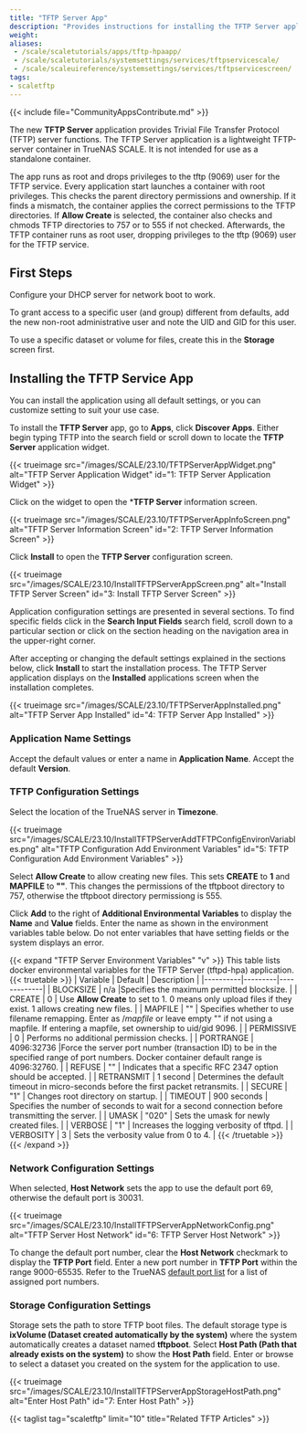 ```yaml
---
title: "TFTP Server App"
description: "Provides instructions for installing the TFTP Server application." 
weight:
aliases:
 - /scale/scaletutorials/apps/tftp-hpaapp/
 - /scale/scaletutorials/systemsettings/services/tftpservicescale/
 - /scale/scaleuireference/systemsettings/services/tftpservicescreen/
tags:
- scaletftp
---
```


{{< include file="CommunityAppsContribute.md" >}}

The new **TFTP Server** application provides Trivial File Transfer Protocol (TFTP) server functions.
The TFTP Server application is a lightweight TFTP-server container in TrueNAS SCALE. It is not intended for use as a standalone container.

The app runs as root and drops privileges to the tftp (9069) user for the TFTP service.
Every application start launches a container with root privileges.
This checks the parent directory permissions and ownership.
If it finds a mismatch, the container applies the correct permissions to the TFTP directories.
If **Allow Create** is selected, the container also checks and chmods TFTP directories to 757 or to 555 if not checked.
Afterwards, the TFTP container runs as root user, dropping privileges to the tftp (9069) user for the TFTP service.

## First Steps

Configure your DHCP server for network boot to work.

To grant access to a specific user (and group) different from defaults, add the new non-root administrative user and note the UID and GID for this user.

To use a specific dataset or volume for files, create this in the **Storage** screen first.

## Installing the TFTP Service App

You can install the application using all default settings, or you can customize setting to suit your use case.

To install the **TFTP Server** app, go to **Apps**, click **Discover Apps**. Either begin typing TFTP into the search field or scroll down to locate the **TFTP Server** application widget.

{{< trueimage src="/images/SCALE/23.10/TFTPServerAppWidget.png" alt="TFTP Server Application Widget" id="1: TFTP Server Application Widget" >}}

Click on the widget to open the ***TFTP Server** information screen.

{{< trueimage src="/images/SCALE/23.10/TFTPServerAppInfoScreen.png" alt="TFTP Server Information Screen" id="2: TFTP Server Information Screen" >}}

Click **Install** to open the **TFTP Server** configuration screen.

{{< trueimage src="/images/SCALE/23.10/InstallTFTPServerAppScreen.png" alt="Install TFTP Server Screen" id="3: Install TFTP Server Screen" >}}

Application configuration settings are presented in several sections.
To find specific fields click in the **Search Input Fields** search field, scroll down to a particular section or click on the section heading on the navigation area in the upper-right corner.

After accepting or changing the default settings explained in the sections below, click **Install** to start the installation process.
The TFTP Server application displays on the **Installed** applications screen when the installation completes.

{{< trueimage src="/images/SCALE/23.10/TFTPServerAppInstalled.png" alt="TFTP Server App Installed" id="4: TFTP Server App Installed" >}}

### Application Name Settings
Accept the default values or enter a name in **Application Name**.
Accept the default **Version**.

### TFTP Configuration Settings
Select the location of the TrueNAS server in **Timezone**.

{{< trueimage src="/images/SCALE/23.10/InstallTFTPServerAddTFTPConfigEnvironVariables.png" alt="TFTP Configuration Add Environment Variables" id="5: TFTP Configuration Add Environment Variables" >}}

Select **Allow Create** to allow creating new files. This sets **CREATE** to **1** and **MAPFILE** to **""**. This changes the permissions of the tftpboot directory to 757, otherwise the tftpboot directory permissiong is 555.

Click **Add** to the right of **Additional Environmental Variables** to display the **Name** and **Value** fields.
Enter the name as shown in the environment variables table below. Do not enter variables that have setting fields or the system displays an error.

{{< expand "TFTP Server Environment Variables" "v" >}}
This table lists docker environmental variables for the TFTP Server (tftpd-hpa) application.
{{< truetable >}}
| Variable | Default | Description |
|----------|---------|-------------|
| BLOCKSIZE | n/a |Specifies the maximum permitted blocksize. |
| CREATE | 0 | Use **Allow Create** to set to 1. 0 means only upload files if they exist. 1 allows creating new files. |
| MAPFILE | "" | Specifies whether to use filename remapping. Enter as /*mapfile* or leave empty "" if not using a mapfile. If entering a mapfile, set ownership to uid/gid 9096. |
| PERMISSIVE | 0 | Performs no additional permission checks. |
| PORTRANGE | 4096:32736 |Force the server port number (transaction ID) to be in the specified range of port numbers. Docker container default range is 4096:32760. |
| REFUSE | "" | Indicates that a specific RFC 2347 option should be accepted. |
| RETRANSMIT | 1 second | Determines the default timeout in micro-seconds before the first packet retransmits. |
| SECURE | "1" | Changes root directory on startup. |
| TIMEOUT | 900 seconds | Specifies the number of seconds to wait for a second connection before transmitting the server. |
| UMASK | "020" | Sets the umask for newly created files. |
| VERBOSE | "1" | Increases the logging verbosity of tftpd. |
| VERBOSITY | 3 | Sets the verbosity value from 0 to 4. |
{{< /truetable >}}
{{< /expand >}}

### Network Configuration Settings

When selected, **Host Network** sets the app to use the default port 69, otherwise the default port is 30031.

{{< trueimage src="/images/SCALE/23.10/InstallTFTPServerAppNetworkConfig.png" alt="TFTP Server Host Network" id="6: TFTP Server Host Network" >}}

To change the default port number, clear the **Host Network** checkmark to display the **TFTP Port** field.
Enter a new port number in **TFTP Port** within the range 9000-65535.
Refer to the TrueNAS [default port list](https://www.truenas.com/docs/references/defaultports/) for a list of assigned port numbers.

### Storage Configuration Settings

Storage sets the path to store TFTP boot files.
The default storage type is **ixVolume (Dataset created automatically by the system)** where the system automatically creates a dataset named **tftpboot**.
Select **Host Path (Path that already exists on the system)** to show the **Host Path** field.
Enter or browse to select a dataset you created on the system for the application to use.

{{< trueimage src="/images/SCALE/23.10/InstallTFTPServerAppStorageHostPath.png" alt="Enter Host Path" id="7: Enter Host Path" >}}

{{< taglist tag="scaletftp" limit="10" title="Related TFTP Articles" >}}
